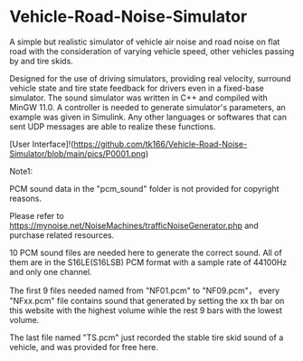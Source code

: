 # Vehicle-Road-Noise-Simulator
A simple but realistic simulator of vehicle air noise and road noise on flat road with the consideration  of varying vehicle speed, other vehicles passing by and tire skids.

Designed for the use of driving simulators, providing real velocity, surround vehicle state and tire state feedback for drivers even in a fixed-base simulator. The sound simulator was written in C++ and compiled with MinGW 11.0. A controller is needed to generate simulator's parameters, an example was given in Simulink. Any other languages or softwares that can sent UDP messages are able to realize these functions.

[User Interface]!(https://github.com/tk166/Vehicle-Road-Noise-Simulator/blob/main/pics/P0001.png)


Note1:

PCM sound data in the "pcm_sound" folder is not provided for copyright reasons.

Please refer to https://mynoise.net/NoiseMachines/trafficNoiseGenerator.php and purchase related resources.

10 PCM sound files are needed here to generate the correct sound. All of them are in the S16LE(S16LSB) PCM format with a sample rate of 44100Hz and only one channel.

The first 9 files needed named from "NF01.pcm"  to "NF09.pcm"， every "NFxx.pcm" file contains sound that generated by setting the xx th bar on this website with the highest volume wihle the rest 9 bars with the lowest  volume. 

The last file named "TS.pcm" just recorded the stable tire skid sound of a vehicle, and was provided for free here.
